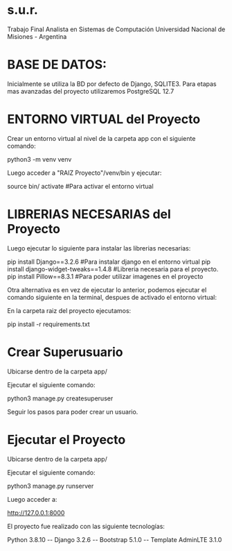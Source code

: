 # s.u.r.
Trabajo Final Analista en Sistemas de Computación
Universidad Nacional de Misiones - Argentina

# BASE DE DATOS:

Inicialmente se utiliza la BD por defecto de Django, SQLITE3.
Para etapas mas avanzadas del proyecto utilizaremos PostgreSQL 12.7

# ENTORNO VIRTUAL del Proyecto

Crear un entorno virtual al nivel de la carpeta app con el siguiente comando:

python3 -m venv venv

Luego acceder a "RAIZ Proyecto"/venv/bin y ejecutar:

source bin/ activate #Para activar el entorno virtual

# LIBRERIAS NECESARIAS del Proyecto

Luego ejecutar lo siguiente para instalar las librerias necesarias:

pip install Django==3.2.6 #Para instalar django en el entorno virtual 
pip install django-widget-tweaks==1.4.8 #Libreria necesaria para el proyecto.
pip install Pillow==8.3.1 #Para poder utilizar imagenes en el proyecto

Otra alternativa es en vez de ejecutar lo anterior, podemos ejecutar el comando siguiente en la terminal, despues de activado el entorno virtual:

En la carpeta raiz del proyecto ejecutamos:

pip install -r requirements.txt

# Crear Superusuario

Ubicarse dentro de la carpeta app/

Ejecutar el siguiente comando:

python3 manage.py createsuperuser

Seguir los pasos para poder crear un usuario.

# Ejecutar el Proyecto

Ubicarse dentro de la carpeta app/

Ejecutar el siguiente comando:

python3 manage.py runserver

Luego acceder a:

http://127.0.0.1:8000


El proyecto fue realizado con las siguiente tecnologías:

Python 3.8.10 -- Django 3.2.6 -- Bootstrap 5.1.0 -- Template AdminLTE 3.1.0
